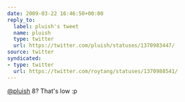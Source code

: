 ```yaml
---
date: 2009-03-22 16:46:50+00:00
reply_to:
  label: pluish's tweet
  name: pluish
  type: twitter
  url: https://twitter.com/pluish/statuses/1370983447/
source: twitter
syndicated:
- type: twitter
  url: https://twitter.com/roytang/statuses/1370988541/
---
```


[@pluish](https://twitter.com/pluish/) 8? That's low :p